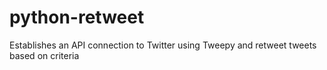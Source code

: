 # python-retweet
Establishes an API connection to Twitter using Tweepy and retweet tweets based on criteria
